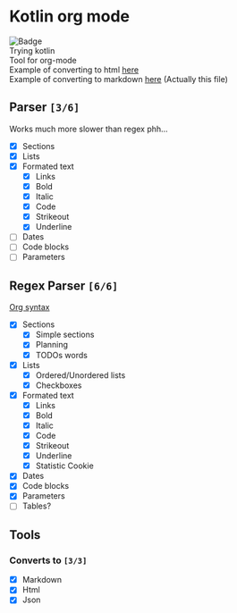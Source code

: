 
# Kotlin org mode
![Badge](https://github.com/iliayar/kotlin-org-mode/workflows/Build/badge.svg) \
Trying kotlin \
Tool for org-mode \
Example of converting to html [here](README.html) \
Example of converting to markdown [here](README.md) (Actually this file)

## Parser `[3/6]`
Works much more slower than regex phh...
- [X] Sections
- [X] Lists
- [X] Formated text
    - [X] Links
  - [X] Bold
  - [X] Italic
  - [X] Code
  - [X] Strikeout
  - [X] Underline
- [ ] Dates
- [ ] Code blocks
- [ ] Parameters

## Regex Parser `[6/6]`
[Org syntax](https://orgmode.org/worg/dev/org-syntax.html)
- [X] Sections
    - [X] Simple sections
  - [X] Planning
  - [X] TODOs words
- [X] Lists
    - [X] Ordered/Unordered lists
  - [X] Checkboxes
- [X] Formated text
    - [X] Links
  - [X] Bold
  - [X] Italic
  - [X] Code
  - [X] Strikeout
  - [X] Underline
  - [X] Statistic Cookie
- [X] Dates
- [X] Code blocks
- [X] Parameters
- [ ] Tables?

## Tools

### Converts to `[3/3]`
- [X] Markdown
- [X] Html
- [X] Json
